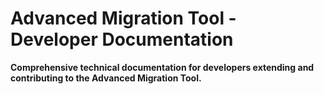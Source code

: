 # Advanced Migration Tool - Developer Documentation

**Comprehensive technical documentation for developers extending and contributing to the  Advanced Migration Tool.**